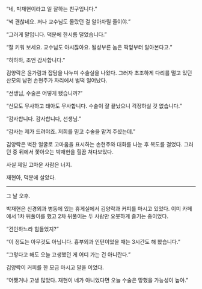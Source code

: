 “네, 박재현이라고 일 잘하는 친구입니다.”

“썩 괜찮네요. 저나 교수님도 몰랐던 걸 알아차릴 줄이야.”

“그러게 말입니다. 덕분에 한시름 덜었습니다.”

“잘 키워 보세요. 교수님도 아시잖아요. 될성부른 놈은 떡잎부터 알아본다고.”

“하하하, 조언 감사합니다.”

김양락은 윤가람과 잡담을 나누며 수술실을 나왔다. 그러자 초조하게 다리를 떨고 있던 산모의 남편 손현주가 자리에서 벌떡 일어났다.

“선생님, 수술은 어떻게 됐습니까?”

“산모도 무사하고 태아도 무사합니다. 수술이 잘 끝났으니 걱정하실 것 없습니다.”

“감사합니다. 감사합니다, 선생님.”

“감사는 제가 드려야죠. 저희를 믿고 수술을 맡겨 주셨는데.”

김양락은 벅찬 얼굴로 고마움을 표시하는 손현주와 대화를 나눈 후 복도를 걸었다. 그러던 중 뒤에서 쫓아오는 박재현을 힐끔 쳐다보았다.

사실 제일 고마운 사람은 너지.

재현아, 덕분에 살았다.

* * *

그 날 오후.

박재현은 신경외과 병동에 있는 휴게실에서 김양락과 커피를 마시고 있었다. 이미 카페에서 1차 뒤풀이를 했고 2차 뒤풀이는 두 사람만 오붓하게 즐기는 중이었다.

“견인하느라 힘들었지?”

“이 정도는 아무것도 아닙니다. 흉부외과 인턴이었을 때는 3시간도 해 봤습니다.”

“그렇다고 해도 오늘 고생했던 게 어디 가는 건 아니란다.”

김양락이 커피를 한 모금 마시고 말을 이었다.

“어쨌거나 고생 많았다. 재현이 네가 아니었다면 오늘 수술은 망했을 가능성이 높아.”